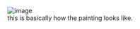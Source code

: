 ![image](https://github.com/saofi10/cat-painting-fcc/assets/129125993/add777cc-aa17-4273-bb17-7942848641d7)<br>
this is basically how the painting looks like.
